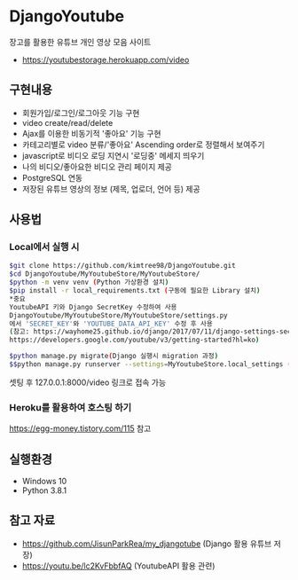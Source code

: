 # DjangoYoutube
장고를 활용한 유튜브 개인 영상 모음 사이트

* https://youtubestorage.herokuapp.com/video

## 구현내용

  - 회원가입/로그인/로그아웃 기능 구현
  - video create/read/delete
  - Ajax를 이용한 비동기적 '좋아요' 기능 구현
  - 카테고리별로 video 분류/'좋아요' Ascending order로 정렬해서 보여주기
  - javascript로 비디오 로딩 지연시 '로딩중' 메세지 띄우기
  - 나의 비디오/좋아요한 비디오 관리 페이지 제공
  - PostgreSQL 연동
  - 저장된 유튜브 영상의 정보 (제목, 업로더, 언어 등) 제공


## 사용법

### Local에서 실행 시
```sh
$git clone https://github.com/kimtree98/DjangoYoutube.git
$cd DjangoYoutube/MyYoutubeStore/MyYoutubeStore/
$python -m venv venv (Python 가상환경 설치)
$pip install -r local_requirements.txt (구동에 필요한 Library 설치)
*중요
YoutubeAPI 키와 Django SecretKey 수정하여 사용
DjangoYoutube/MyYoutubeStore/MyYoutubeStore/settings.py
에서 'SECRET_KEY'와 'YOUTUBE_DATA_API_KEY' 수정 후 사용
(참고: https://wayhome25.github.io/django/2017/07/11/django-settings-secret-key/, 
https://developers.google.com/youtube/v3/getting-started?hl=ko)

$python manage.py migrate(Django 실행시 migration 과정)
$$python manage.py runserver --settings=MyYoutubeStore.local_settings (Local Setting 파일로 서버 구동)
```

셋팅 후 127.0.0.1:8000/video 링크로 접속 가능

### Heroku를 활용하여 호스팅 하기

https://egg-money.tistory.com/115 참고

## 실행환경
* Windows 10
* Python 3.8.1

## 참고 자료
* https://github.com/JisunParkRea/my_djangotube (Django 활용 유튜브 저장)
* https://youtu.be/lc2KvFbbfAQ (YoutubeAPI 활용 관련)





